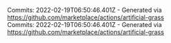 Commits: 2022-02-19T06:50:46.401Z - Generated via https://github.com/marketplace/actions/artificial-grass
<br>
Commits: 2022-02-19T06:50:46.401Z - Generated via https://github.com/marketplace/actions/artificial-grass
<br>
